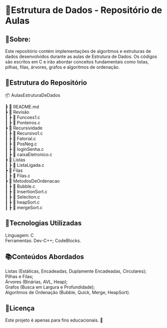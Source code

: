 <h1>📌Estrutura de Dados - Repositório de Aulas</h1>

<h2>📖Sobre:</h2>
Este repositório contém implementações de algoritmos e estruturas de dados desenvolvidos durante as aulas de Estrutura de Dados. Os códigos são escritos em C e irão abordar conceitos fundamentais como listas, pilhas, filas, árvores, grafos e algoritmos de ordenação.
</br>
<h2>📂Estrutura do Repositório</h2>
📦 AulasEstruturaDeDados

 ┣ 📜 README.md </br>
 ┣ 📂 Revisão </br>
 ┃ ┣ 📜 Funcoes1.c </br>
 ┃ ┣ 📜 Ponteiros.c </br>
 ┣ 📂 Recursividade </br>
 ┃ ┣ 📜 Recursivo1.c </br>
 ┃ ┣ 📜 Fatorial.c </br>
 ┃ ┣ 📜 PosNeg.c </br>
 ┃ ┣ 📜 loginSenha.c </br>
 ┃ ┣ 📜 caixaEletronico.c </br>
 ┣ 📂 Listas </br>
 ┃ ┣ 📜 ListaLigada.c </br>
 ┣ 📂 Filas </br>
 ┃ ┣ 📜 Filas.c </br>
 ┣ 📂 MetodosDeOrdenacao </br>
 ┃ ┣ 📜 Bubble.c </br>
 ┃ ┣ 📜 InsertionSort.c </br>
 ┃ ┣ 📜 Selection.c </br>
 ┃ ┣ 📜 heapSort.c </br>
 ┃ ┣ 📜 mergeSort.c </br>


 
<h2>🚀Tecnologias Utilizadas</h2>
Linguagem: C </br>
Ferramentas: Dev-C++; CodeBlocks.


<h2>📚Conteúdos Abordados</h2>
 Listas (Estáticas, Encadeadas, Duplamente Encadeadas, Circulares);</br>
 Pilhas e Filas;</br>
 Árvores (Binárias, AVL, Heap);</br>
 Grafos (Busca em Largura e Profundidade);</br>
 Algoritmos de Ordenação (Bubble, Quick, Merge, HeapSort).</br>


<h2>📄Licença</h2>
Este projeto é apenas para fins educacionais. 🚀
